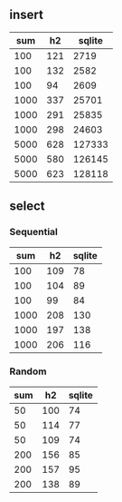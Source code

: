 ## insert


| sum |h2 | sqlite |
|--|--|--|
| 100 | 121 | 2719 |
| 100 | 132 | 2582 |
| 100 | 94 | 2609 |
| 1000 | 337 | 25701 |
| 1000 | 291 | 25835 |
| 1000 | 298 | 24603 |
| 5000 | 628 | 127333 |
| 5000 | 580 | 126145 |
| 5000 | 623 | 128118 |


## select

### Sequential 

| sum |h2 | sqlite |
|--|--|--|
| 100 | 109 | 78 |
| 100 | 104 | 89 |
| 100 | 99 | 84 |
| 1000 | 208 | 130 |
| 1000 | 197 | 138 |
| 1000 | 206 | 116 |

### Random 

| sum |h2 | sqlite |
|--|--|--|
| 50 | 100 | 74 |
| 50 | 114 | 77 |
| 50 | 109 | 74 |
| 200 | 156 | 85 |
| 200 | 157 | 95 |
| 200 | 138 | 89 |

